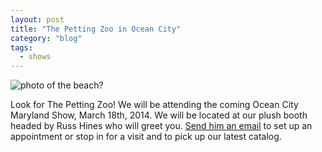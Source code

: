 ```yaml
---
layout: post
title: "The Petting Zoo in Ocean City"
category: "blog"
tags:
  - shows
---
```


![photo of the beach?](http://placehold.it/800x400)

Look for The Petting Zoo! We will be attending the coming Ocean City Maryland Show, March 18th, 2014. We will be located at our plush booth headed by Russ Hines who will greet you. [Send him an email](mailto:RHines@pettingzooplush.com) to set up an appointment or stop in for a visit and to pick up our latest catalog.